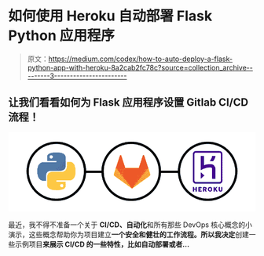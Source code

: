 # 如何使用 Heroku 自动部署 Flask Python 应用程序

> 原文：<https://medium.com/codex/how-to-auto-deploy-a-flask-python-app-with-heroku-8a2cab2fc78c?source=collection_archive---------3----------------------->

## 让我们看看如何为 Flask 应用程序设置 Gitlab CI/CD 流程！

![](img/5685219c6c61a91f1cff02a3e3e0ce78.png)

最近，我不得不准备一个关于 **CI/CD、自动化**和所有那些 DevOps 核心概念的小演示，这些概念帮助你为项目建立**一个安全和健壮的工作流程。所以我决定**创建一些示例项目**来展示 CI/CD 的一些特性，比如自动部署或者…**